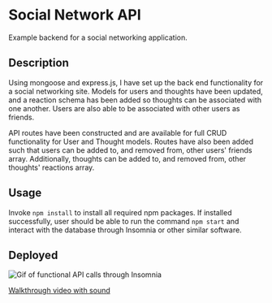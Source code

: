 # Social Network API
Example backend for a social networking application.

## Description
Using mongoose and express.js, I have set up the back end functionality for a social networking site. Models for users and thoughts have been updated, and a reaction schema has been added so thoughts can be associated with one another. Users are also able to be associated with other users as friends.

API routes have been constructed and are available for full CRUD functionality for User and Thought models. Routes have also been added such that users can be added to, and removed from, other users' friends array. Additionally, thoughts can be added to, and removed from, other thoughts' reactions array. 

## Usage
Invoke `npm install` to install all required npm packages. If installed successfully, user should be able to run the command `npm start` and interact with the database through Insomnia or other similar software. 

## Deployed 
![Gif of functional API calls through Insomnia](./assets/deployed.gif)

[Walkthrough video with sound](https://drive.google.com/file/d/1s2VDk-q_g3T8opqQBjTKk8aa2exB51U3/view)